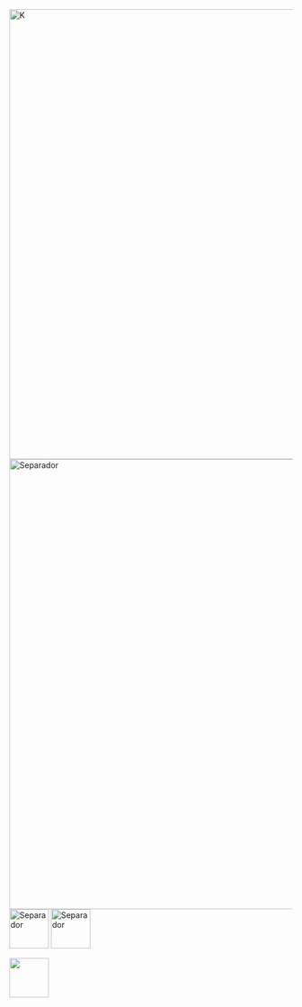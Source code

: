 <img src="https://github.com/YAEL345YOL/YAEL345YOL/assets/50465405/6676b130-d701-4678-b5b9-f38c2baebe5c" alt="K" width="800"/>

<img src="https://github.com/YAEL345YOL/YAEL345YOL/assets/50465405/ef484ead-10cb-4d4a-85c2-10d7b61c9177" alt="Separador" width="800"/>

<img src="https://github.com/YAEL345YOL/YAEL345YOL/assets/50465405/bc181420-e863-4b0b-a94d-62d2d52b6e91" alt="Separador" width="70"/>

<img src="https://github.com/YAEL345YOL/YAEL345YOL/assets/50465405/b589a44c-42b7-4410-848b-926ef01190b6" alt="Separador" width="70"/>

<a href="https://omegaup.com/profile/YAEL345YOL/"><img src="https://github.com/YAEL345YOL/YAEL345YOL/assets/50465405/08c8c206-421b-4fb1-81ff-4f437b59b80f" width="70"/></a>
